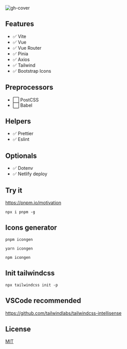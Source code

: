 ![gh-cover](https://user-images.githubusercontent.com/25357754/200299609-436f40dd-f45f-4803-9041-7b3a146617c1.png)

## Features

-  :white_check_mark: Vite
-  :white_check_mark: Vue
-  :white_check_mark: Vue Router
-  :white_check_mark: Pinia
-  :white_check_mark: Axios
-  :white_check_mark: Tailwind
-  :white_check_mark: Bootstrap Icons

## Preprocessors

-  :white_large_square: PostCSS
-  :white_large_square: Babel

## Helpers

-  :white_check_mark: Prettier
-  :white_check_mark: Eslint

## Optionals

-  :white_check_mark: Dotenv
-  :white_check_mark: Netlify deploy

## Try it

https://pnpm.io/motivation

```
npx i pnpm -g
```

## Icons generator

```
pnpm icongen
```

```
yarn icongen
```

```
npm icongen
```

## Init tailwindcss

```
npx tailwindcss init -p
```

## VSCode recommended

https://github.com/tailwindlabs/tailwindcss-intellisense

## License

[MIT](https://github.com/72fcosta/vue-vite-tailwind-starter/blob/master/LICENSE)
